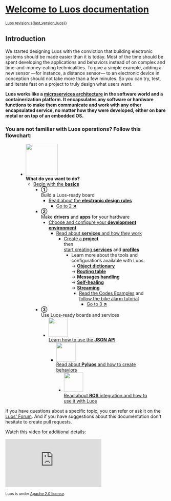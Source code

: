 <h1 className="no-break"><a href="#welcome" className="header" id="welcome">Welcome to Luos documentation</a></h1>

<small><a href="https://github.com/Luos-io/Luos" target="blank">Luos revision: {{last_version_luos}}</a></small>

## Introduction

We started designing Luos with the conviction that building electronic systems should be made easier than it is today. Most of the time should be spent developing the applications and behaviors instead of on complex and time-and-money-eating technicalities. To give a simple example, adding a new sensor &mdash;for instance, a distance sensor&mdash; to an electronic device in conception should not take more than a few minutes. So you can try, test, and iterate fast on a project to truly design what users want.

**Luos works like a <a href="https://en.wikipedia.org/wiki/Microservices" target="_blank">microservices architecture</a> in the software world and a containerization platform. It encapsulates any software or hardware functions to make them communicate and work with any other encapsulated service, no matter how they were developed, either on bare metal or on top of an embedded OS.**

### You are not familiar with Luos operations? Follow this flowchart:

<div id="service1">

<figure  className="print-break">
  <figcaption></figcaption>
  <ul className="tree">
    <li className="wf_li"><span className="cust_choice"><img src="./_assets/img/logo-luos.png" width="100px"/><br /><strong>What do you want to do?</strong></span>
      <ul className="wf_ul">
        <li className="wf_li"><span className="cust_basics"><a name="step2"></a><a name="step3"></a><a href="./overview/general-basics.md">Begin with the <b>basics</b></a></span>
          <ul className="wf_ul">
            <li className="wf_li"><span className="cust_choice"><strong className="cust_number">&#9312;</strong><br />Build a Luos-ready board</span>
              <ul className="wf_ul">
                <li className="wf_li"><span><a href="./embedded/hardware_topics/electronic-design.md">Read about the <b>electronic design rules</b></a></span>
                	<ul className="wf_ul">
                		<li className="wf_li"><span><a href="#step2">Go to 2 <strong>&#8599;</strong></a></span>
                		</li>
                	</ul>
                </li>
              </ul>
            </li>
           <li className="wf_li"><span className="cust_choice"><strong className="cust_number">&#9313;</strong><br />Make <b>drivers</b> and <b>apps</b> for your hardware</span>
              <ul className="wf_ul">
                <li className="wf_li"><span><a href="./embedded/dev-env.md">Choose and configure your <b>development environment</b></a></span>
                	<ul className="wf_ul">
                		<li className="wf_li"><span><a href="./embedded/services.md">Read about <b>services</b> and how they work
</a></span>
                			<ul className="wf_ul">
                				<li className="wf_li"><span><a href="./embedded/services/create-project.md">Create a <b>project</b></a><br /> then <br /><a href="./embedded/services/create-services.md">start creating <b>services</b></a> and <a href="./embedded/services/use-profiles.md"><b>profiles</b></a></span>
                					<ul className="wf_ul">
                						<li className="wf_li"><span>Learn more about the tools and configurations available with Luos:<br /> 
											&#8594; <a href="./embedded/services/od.md"><b>Object dictionary</b></a><br />
											&#8594; <a href="./embedded/services/routing-table.md"><b>Routing table</b></a><br />
											&#8594; <a href="./embedded/services/msg-handling.md"><b>Messages handling</b></a><br />
											&#8594; <a href="./embedded/services/self-healing.md"><b>Self-healing</b></a><br />
											&#8594; <a href="./embedded/services/streaming.md"><b>Streaming</b></a></span>
                							<ul className="wf_ul">
                								<li className="wf_li"><span><a href="./embedded/services/examples.md">Read the Codes Examples</a> and <a href="https://community.luos.io/t/a-new-way-to-design-embedded-app-using-luos-intro/277">follow the bike alarm tutorial</a>
												</span>
													<ul className="wf_ul">
								                		<li className="wf_li"><span><a href="#step3">Go to 3 <strong>&#8599;</strong></a></span>
								                		</li>
								                	</ul>
                								</li>
                							</ul>
                						</li>
                					</ul>
                				</li>
                			</ul>
                		</li>
                	</ul>
                </li>
              </ul>
            </li>
            <li className="wf_li"><span className="cust_choice"><strong className="cust_number">&#9314;</strong><br />Use Luos-ready boards and services</span>
                <ul className="wf_ul">
                	<li className="wf_li"><span><a href="./software/json-api.md#"><img src="./_assets/img/json-logo.png" width="60px"/><br />Learn how to use the <b>JSON API</b></a></span>
                		<ul className="wf_ul">
                			<li className="wf_li"><span><a href="./software/pyluos.md"><img src="./_assets/img/python-logo.png" width="60px"/><br />Read about <b>Pyluos</b> and how to create behaviors</a></span>
                        <ul className="wf_ul">
                          <li className="wf_li"><span><a href="./software/ros.md"><img src="./_assets/img/ros-logo.png" width="60px"/><br />Read about <b>ROS</b> integration and how to use it with Luos</a></span>
                          </li>
                        </ul>
                			</li>
                		</ul>
                	</li>
                </ul>
            </li>
          </ul>
        </li>
      </ul>
    </li>
  </ul>
</figure>
</div>

If you have questions about a specific topic, you can refer or ask it on the <a href="https://community.luos.io" target="_blank">Luos' Forum</a>. And if you have suggestions about this documentation don't hesitate to create pull requests.

Watch this video for additional details:

<iframe className="cust_video" src="https://www.youtube.com/embed/xQe3z0M_FE8?feature=oembed" frameborder="0" allow="accelerometer; autoplay; encrypted-media; gyroscope; picture-in-picture" allowfullscreen></iframe><br />

<small>Luos is under <a href="https://github.com/Luos-io/Luos/blob/master/LICENSE" target="_blank">Apache 2.0 license</a>.</small>
